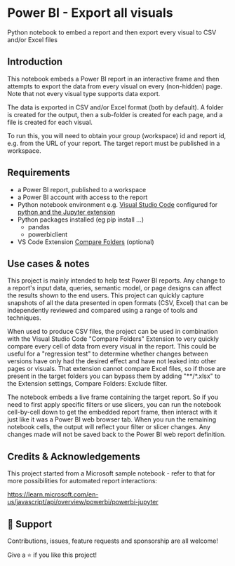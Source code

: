 # Power BI - Export all visuals
Python notebook to embed a report and then export every visual to CSV and/or Excel files

## Introduction

This notebook embeds a Power BI report in an interactive frame and then attempts to export the data from every visual on every (non-hidden) page. Note that not every visual type supports data export.

The data is exported in CSV and/or Excel format (both by default). A folder is created for the output, then a sub-folder is created for each page, and a file is created for each visual.

To run this, you will need to obtain your group (workspace) id and report id, e.g. from the URL of your report.  The target report must be published in a workspace.

## Requirements

- a Power BI report, published to a workspace
- a Power BI account with access to the report
- Python notebook environment e.g. [Visual Studio Code](https://code.visualstudio.com/download) configured for [python and the Jupyter extension](https://code.visualstudio.com/docs/languages/python)
- Python packages installed (eg pip install ...)
  - pandas
  - powerbiclient
- VS Code Extension [Compare Folders](https://marketplace.visualstudio.com/items?itemName=moshfeu.compare-folders) (optional)

## Use cases & notes

This project is mainly intended to help test Power BI reports. Any change to a report's input data, queries, semantic model, or page designs can affect the results shown to the end users. This project can quickly capture snapshots of all the data presented in open formats (CSV, Excel) that can be independently reviewed and compared using a range of tools and techniques. 

When used to produce CSV files, the project can be used in combination with the Visual Studio Code "Compare Folders" Extension to very quickly compare every cell of data from every visual in the report. This could be useful for a "regression test" to determine whether changes between versions have only had the desired effect and have not leaked into other pages or visuals.  That extension cannot compare Excel files, so if those are present in the target folders you can bypass them by adding "**/*.xlsx" to the Extension settings, Compare Folders: Exclude filter.

The notebook embeds a live frame containing the target report. So if you need to first apply specific filters or use slicers, you can run the notebook cell-by-cell down to get the embedded report frame, then interact with it just like it was a Power BI web browser tab.  When you run the remaining notebook cells, the output will reflect your filter or slicer changes. Any changes made will not be saved back to the Power BI web report definition.

## Credits & Acknowledgements

This project started from a Microsoft sample notebook - refer to that for more possibilities for automated report interactions:

https://learn.microsoft.com/en-us/javascript/api/overview/powerbi/powerbi-jupyter

## 🤝 Support

Contributions, issues, feature requests and sponsorship are all welcome!

Give a ⭐️ if you like this project!
